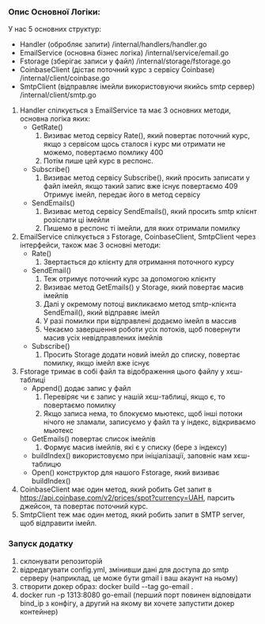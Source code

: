 ### Опис Основної Логіки:
У нас 5 основних структур: 
- Handler (обробляє запити) /internal/handlers/handler.go
- EmailService (основна бізнес логіка) /internal/service/email.go
- Fstorage (зберігає записи у файл) /internal/storage/fstorage.go
- CoinbaseClient (дістає поточний курс з сервісу Coinbase) /internal/client/coinbase.go
- SmtpClient (відправляє імейли використовуючи якийсь smtp сервер) /internal/client/smtp.go


1) Handler спілкується з EmailService та має 3 основних методи, основна логіка яких:
   - GetRate() 
     1) Визиває метод сервісу Rate(), який повертає поточний курс, якщо з сервісом щось сталося і курс ми отримати не можемо, повертаємо помлику 400
     2) Потім пише цей курс в респонс. 
   - Subscribe()
     1) Визиває метод сервісу Subscribe(), який просить записати у файл імейл, якщо такий запис вже існує повертаємо 409
   Отримує імейл, передає його в метод сервісу 
   - SendEmails()
     1) Визиває метод сервісу SendEmails(), який просить smtp клієнт розіслати ці імейли
     2) Пишемо в респонс ті імейли, для яких отримали помилку
2) EmailService спілкується з Fstorage, CoinbaseClient, SmtpClient через інтерфейси, також має 3 основні методи:
   - Rate()
     1) Звертається до клієнту для отримання поточного курсу
   - SendEmail()
     1) Теж отримує поточний курс за допомогою клієнту
     2) Визиває метод GetEmails() у Storage, який повертає масив імейлів
     3) Далі у окремому потоці викликаємо метод smtp-клієнта SendEmail(), який відправяє імейл
     4) У разі помилки при відправлені додаємо імейл в массив
     5) Чекаємо завершення роботи усіх потоків, щоб повернути масив усіх невідправлених імейлів
   - Subscribe()
     1) Просить Storage додати новий імейл до списку, повертає помилку, якщо імейл вже існує
3) Fstorage тримає в собі файл та відображення цього файлу у хєш-таблиці
    - Append() додає запис у файл
      1) Перевіряє чи є запис у нашій хєш-таблиці, якщо є, то повертаємо помилку
      2) Якщо записа нема, то блокуємо мьютекс, щоб інші потоки нічого не зламали, записуємо у файл та у індекс, відкриваємо мьютекс
    - GetEmails() повертає список імейлів
      1) Формує масив імейлів, які є у списку (бере з індексу)
    - buildIndex() використовуємо при ініціалізації, заповніє нам хєш-таблицю
    - Open() конструктор для нашого Fstorage, який визиває buildIndex()
4) CoinbaseClient має один метод, який робить Get запит в https://api.coinbase.com/v2/prices/spot?currency=UAH, парсить джейсон, та повертає поточний курс.
5) SmtpClient теж має один метод, який робить запит в SMTP server, щоб відправити імейл.

### Запуск додатку
1) склонувати репозиторій
2) відредагувати config.yml, змінивши дані для доступа до smtp серверу (наприклад, це може бути gmail і ваш акаунт на ньому)
3) створити докер образ: docker build --tag go-email . 
4) docker run -p 1313:8080 go-email (перший порт повинен відповідати bind_ip з конфігу, а другий на якому ви хочете запустити докер контейнер)

